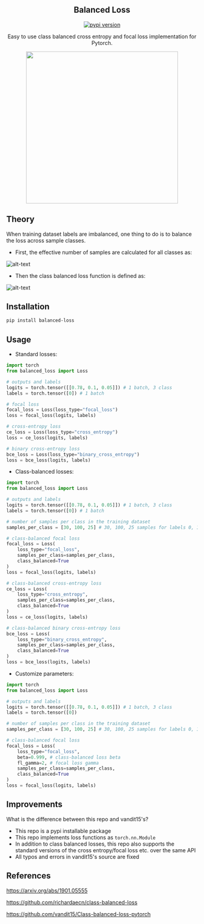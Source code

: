 <div align="center">
<h2>
    Balanced Loss
</h2>
</div>

<div align="center">
    <a href="https://badge.fury.io/py/balanced-loss"><img src="https://badge.fury.io/py/balanced-loss.svg" alt="pypi version"></a>
</div>

<p align="center">
    Easy to use class balanced cross entropy and focal loss implementation for Pytorch.
</p>

<p align="center">
<img src="https://user-images.githubusercontent.com/34196005/180311379-1003da44-cdf9-46e8-af83-e65fbc3710cd.png" width="400">
</p>

## Theory

When training dataset labels are imbalanced, one thing to do is to balance the loss across sample classes.

- First, the effective number of samples are calculated for all classes as:

![alt-text](https://user-images.githubusercontent.com/34196005/180266195-aa2e8696-cdeb-48ed-a85f-7ffb353942a4.png)

- Then the class balanced loss function is defined as:

![alt-text](https://user-images.githubusercontent.com/34196005/180266198-e27d8cba-f5e1-49ca-9f82-d8656333e3c4.png)


## Installation

```bash
pip install balanced-loss
```

## Usage

- Standard losses:

```python
import torch
from balanced_loss import Loss

# outputs and labels
logits = torch.tensor([[0.78, 0.1, 0.05]]) # 1 batch, 3 class
labels = torch.tensor([0]) # 1 batch

# focal loss
focal_loss = Loss(loss_type="focal_loss")
loss = focal_loss(logits, labels)

# cross-entropy loss
ce_loss = Loss(loss_type="cross_entropy")
loss = ce_loss(logits, labels)

# binary cross-entropy loss
bce_loss = Loss(loss_type="binary_cross_entropy")
loss = bce_loss(logits, labels)
```

- Class-balanced losses:

```python
import torch
from balanced_loss import Loss

# outputs and labels
logits = torch.tensor([[0.78, 0.1, 0.05]]) # 1 batch, 3 class
labels = torch.tensor([0]) # 1 batch

# number of samples per class in the training dataset
samples_per_class = [30, 100, 25] # 30, 100, 25 samples for labels 0, 1 and 2, respectively

# class-balanced focal loss
focal_loss = Loss(
    loss_type="focal_loss",
    samples_per_class=samples_per_class,
    class_balanced=True
)
loss = focal_loss(logits, labels)

# class-balanced cross-entropy loss
ce_loss = Loss(
    loss_type="cross_entropy",
    samples_per_class=samples_per_class,
    class_balanced=True
)
loss = ce_loss(logits, labels)

# class-balanced binary cross-entropy loss
bce_loss = Loss(
    loss_type="binary_cross_entropy",
    samples_per_class=samples_per_class,
    class_balanced=True
)
loss = bce_loss(logits, labels)
```

- Customize parameters:

```python
import torch
from balanced_loss import Loss

# outputs and labels
logits = torch.tensor([[0.78, 0.1, 0.05]]) # 1 batch, 3 class
labels = torch.tensor([0])

# number of samples per class in the training dataset
samples_per_class = [30, 100, 25] # 30, 100, 25 samples for labels 0, 1 and 2, respectively

# class-balanced focal loss
focal_loss = Loss(
    loss_type="focal_loss",
    beta=0.999, # class-balanced loss beta
    fl_gamma=2, # focal loss gamma
    samples_per_class=samples_per_class,
    class_balanced=True
)
loss = focal_loss(logits, labels)
```

## Improvements

What is the difference between this repo and vandit15's?

- This repo is a pypi installable package
- This repo implements loss functions as `torch.nn.Module`
- In addition to class balanced losses, this repo also supports the standard versions of the cross entropy/focal loss etc. over the same API
- All typos and errors in vandit15's source are fixed

## References

https://arxiv.org/abs/1901.05555

https://github.com/richardaecn/class-balanced-loss

https://github.com/vandit15/Class-balanced-loss-pytorch